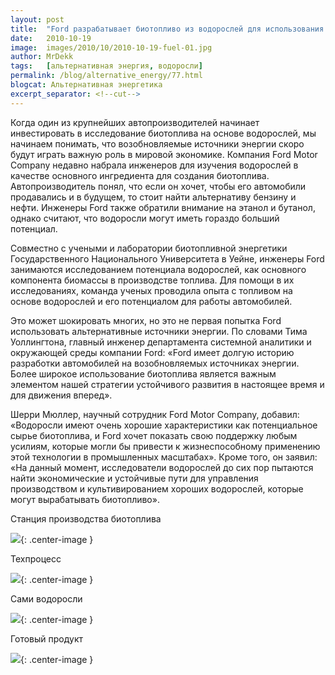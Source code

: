 ```yaml
---
layout: post
title:  "Ford разрабатывает биотопливо из водорослей для использования в автомобилях"
date:   2010-10-19
image:  images/2010/10/2010-10-19-fuel-01.jpg
author: MrDekk
tags:   [альтернативная энергия, водоросли]
permalink: /blog/alternative_energy/77.html
blogcat: Альтернативная энергетика
excerpt_separator: <!--cut-->
---
```


Когда один из крупнейших автопроизводителей начинает инвестировать в исследование биотоплива на основе водорослей, мы начинаем понимать, что возобновляемые источники энергии скоро будут играть важную роль в мировой экономике. Компания Ford Motor Company недавно набрала инженеров для изучения водорослей в качестве основного ингредиента для создания биотоплива. Автопроизводитель понял, что если он хочет, чтобы его автомобили продавались и в будущем, то стоит найти альтернативу бензину и нефти. Инженеры Ford также обратили внимание на этанол и бутанол, однако считают, что водоросли могут иметь гораздо больший потенциал.

<!--cut-->

Совместно с учеными и лаборатории биотопливной энергетики Государственного Национального Университета в Уейне, инженеры Ford занимаются исследованием потенциала водорослей, как основного компонента биомассы в производстве топлива. Для помощи в их исследованиях, команда ученых проводила опыта с топливом на основе водорослей и его потенциалом для работы автомобилей.

Это может шокировать многих, но это не первая попытка Ford использовать альтернативные источники энергии. По словами Тима Уоллингтона, главный инженер департамента системной аналитики и окружающей среды компании Ford: «Ford имеет долгую историю разработки автомобилей на возобновляемых источниках энергии. Более широкое использование биотоплива является важным элементом нашей стратегии устойчивого развития в настоящее время и для движения вперед».

Шерри Мюллер, научный сотрудник Ford Motor Company, добавил: «Водоросли имеют очень хорошие характеристики как потенциальное сырье биотоплива, и Ford хочет показать свою поддержку любым усилиям, которые могли бы привести к жизнеспособному применению этой технологии в промышленных масштабах». Кроме того, он заявил: «На данный момент, исследователи водорослей до сих пор пытаются найти экономические и устойчивые пути для управления производством и культивированием хороших водорослей, которые могут вырабатывать биотопливо».

Станция производства биотоплива

![]({{site.baseurl}}/images/2010/10/2010-10-19-fuel-02.jpg){: .center-image }

Техпроцесс

![]({{site.baseurl}}/images/2010/10/2010-10-19-fuel-03.jpg){: .center-image }

Сами водоросли

![]({{site.baseurl}}/images/2010/10/2010-10-19-fuel-04.jpg){: .center-image }

Готовый продукт

![]({{site.baseurl}}/images/2010/10/2010-10-19-fuel-05.jpg){: .center-image }